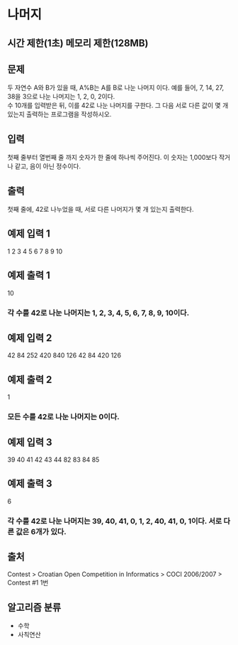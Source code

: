 # 나머지
## 시간 제한(1초)	메모리 제한(128MB)

## 문제
두 자연수 A와 B가 있을 때, A%B는 A를 B로 나눈 나머지 이다. 예를 들어, 7, 14, 27, 38을 3으로 나눈 나머지는 1, 2, 0, 2이다.\
수 10개를 입력받은 뒤, 이를 42로 나눈 나머지를 구한다. 그 다음 서로 다른 값이 몇 개 있는지 출력하는 프로그램을 작성하시오.

## 입력
첫째 줄부터 열번째 줄 까지 숫자가 한 줄에 하나씩 주어진다. 이 숫자는 1,000보다 작거나 같고, 음이 아닌 정수이다.

## 출력
첫째 줄에, 42로 나누었을 때, 서로 다른 나머지가 몇 개 있는지 출력한다.

## 예제 입력 1 
1
2
3
4
5
6
7
8
9
10

## 예제 출력 1 
10

### 각 수를 42로 나눈 나머지는 1, 2, 3, 4, 5, 6, 7, 8, 9, 10이다.

## 예제 입력 2 
42
84
252
420
840
126
42
84
420
126

## 예제 출력 2 
1

### 모든 수를 42로 나눈 나머지는 0이다.

## 예제 입력 3 
39
40
41
42
43
44
82
83
84
85

## 예제 출력 3 
6

### 각 수를 42로 나눈 나머지는 39, 40, 41, 0, 1, 2, 40, 41, 0, 1이다. 서로 다른 값은 6개가 있다.

## 출처
Contest > Croatian Open Competition in Informatics > COCI 2006/2007 > Contest #1 1번

## 알고리즘 분류
- 수학
- 사칙연산